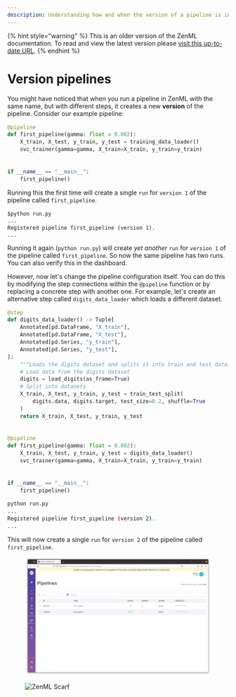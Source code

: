 ```yaml
---
description: Understanding how and when the version of a pipeline is incremented.
---
```


{% hint style="warning" %}
This is an older version of the ZenML documentation. To read and view the latest version please [visit this up-to-date URL](https://docs.zenml.io).
{% endhint %}


# Version pipelines

You might have noticed that when you run a pipeline in ZenML with the same name, but with different steps, it creates a new **version** of the pipeline. Consider our example pipeline:

```python
@pipeline
def first_pipeline(gamma: float = 0.002):
    X_train, X_test, y_train, y_test = training_data_loader()
    svc_trainer(gamma=gamma, X_train=X_train, y_train=y_train)


if __name__ == "__main__":
    first_pipeline()
```

Running this the first time will create a single `run` for `version 1` of the pipeline called `first_pipeline`.

```
$python run.py
...
Registered pipeline first_pipeline (version 1).
...
```

Running it again (`python run.py`) will create _yet another_ `run` for `version 1` of the pipeline called `first_pipeline`. So now the same pipeline has two runs. You can also verify this in the dashboard.

However, now let's change the pipeline configuration itself. You can do this by modifying the step connections within the `@pipeline` function or by replacing a concrete step with another one. For example, let's create an alternative step called `digits_data_loader` which loads a different dataset.

```python
@step
def digits_data_loader() -> Tuple[
    Annotated[pd.DataFrame, "X_train"],
    Annotated[pd.DataFrame, "X_test"],
    Annotated[pd.Series, "y_train"],
    Annotated[pd.Series, "y_test"],
]:
    """Loads the digits dataset and splits it into train and test data."""
    # Load data from the digits dataset
    digits = load_digits(as_frame=True)
    # Split into datasets
    X_train, X_test, y_train, y_test = train_test_split(
        digits.data, digits.target, test_size=0.2, shuffle=True
    )
    return X_train, X_test, y_train, y_test


@pipeline
def first_pipeline(gamma: float = 0.002):
    X_train, X_test, y_train, y_test = digits_data_loader()
    svc_trainer(gamma=gamma, X_train=X_train, y_train=y_train)


if __name__ == "__main__":
    first_pipeline()
```

```bash
python run.py
...
Registered pipeline first_pipeline (version 2).
...
```

This will now create a single `run` for `version 2` of the pipeline called `first_pipeline`.

<figure><img src="../../.gitbook/assets/PipelineVersion.png" alt=""><figcaption></figcaption></figure>

<figure><img src="https://static.scarf.sh/a.png?x-pxid=f0b4f458-0a54-4fcd-aa95-d5ee424815bc" alt="ZenML Scarf"><figcaption></figcaption></figure>
